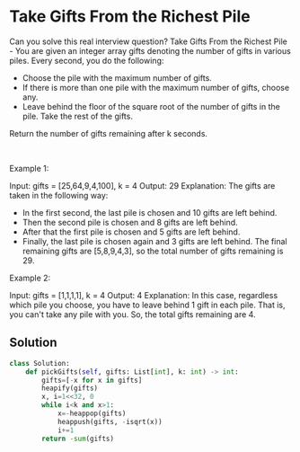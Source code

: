 # Take Gifts From the Richest Pile

Can you solve this real interview question? Take Gifts From the Richest Pile - You are given an integer array gifts denoting the number of gifts in various piles. Every second, you do the following:

 * Choose the pile with the maximum number of gifts.
 * If there is more than one pile with the maximum number of gifts, choose any.
 * Leave behind the floor of the square root of the number of gifts in the pile. Take the rest of the gifts.

Return the number of gifts remaining after k seconds.

 

Example 1:


Input: gifts = [25,64,9,4,100], k = 4
Output: 29
Explanation: 
The gifts are taken in the following way:
- In the first second, the last pile is chosen and 10 gifts are left behind.
- Then the second pile is chosen and 8 gifts are left behind.
- After that the first pile is chosen and 5 gifts are left behind.
- Finally, the last pile is chosen again and 3 gifts are left behind.
The final remaining gifts are [5,8,9,4,3], so the total number of gifts remaining is 29.


Example 2:


Input: gifts = [1,1,1,1], k = 4
Output: 4
Explanation: 
In this case, regardless which pile you choose, you have to leave behind 1 gift in each pile. 
That is, you can't take any pile with you. 
So, the total gifts remaining are 4.

## Solution
```py
class Solution:
    def pickGifts(self, gifts: List[int], k: int) -> int:
        gifts=[-x for x in gifts]
        heapify(gifts)
        x, i=1<<32, 0
        while i<k and x>1:
            x=-heappop(gifts)
            heappush(gifts, -isqrt(x))
            i+=1
        return -sum(gifts)

```
